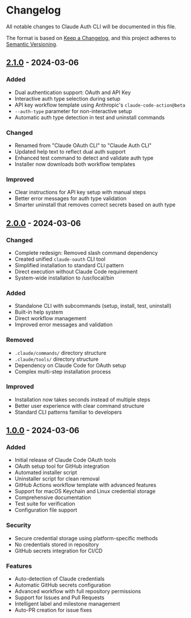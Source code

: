 # Changelog

All notable changes to Claude Auth CLI will be documented in this file.

The format is based on [Keep a Changelog](https://keepachangelog.com/en/1.0.0/),
and this project adheres to [Semantic Versioning](https://semver.org/spec/v2.0.0.html).

## [2.1.0] - 2024-03-06

### Added
- Dual authentication support: OAuth and API Key
- Interactive auth type selection during setup
- API key workflow template using Anthropic's `claude-code-action@beta`
- `--auth-type` parameter for non-interactive setup
- Automatic auth type detection in test and uninstall commands

### Changed
- Renamed from "Claude OAuth CLI" to "Claude Auth CLI"
- Updated help text to reflect dual auth support
- Enhanced test command to detect and validate auth type
- Installer now downloads both workflow templates

### Improved
- Clear instructions for API key setup with manual steps
- Better error messages for auth type validation
- Smarter uninstall that removes correct secrets based on auth type

## [2.0.0] - 2024-03-06

### Changed
- Complete redesign: Removed slash command dependency
- Created unified `claude-oauth` CLI tool
- Simplified installation to standard CLI pattern
- Direct execution without Claude Code requirement
- System-wide installation to /usr/local/bin

### Added
- Standalone CLI with subcommands (setup, install, test, uninstall)
- Built-in help system
- Direct workflow management
- Improved error messages and validation

### Removed
- `.claude/commands/` directory structure
- `.claude/tools/` directory structure
- Dependency on Claude Code for OAuth setup
- Complex multi-step installation process

### Improved
- Installation now takes seconds instead of multiple steps
- Better user experience with clear command structure
- Standard CLI patterns familiar to developers

## [1.0.0] - 2024-03-06

### Added
- Initial release of Claude Code OAuth tools
- OAuth setup tool for GitHub integration
- Automated installer script
- Uninstaller script for clean removal
- GitHub Actions workflow template with advanced features
- Support for macOS Keychain and Linux credential storage
- Comprehensive documentation
- Test suite for verification
- Configuration file support

### Security
- Secure credential storage using platform-specific methods
- No credentials stored in repository
- GitHub secrets integration for CI/CD

### Features
- Auto-detection of Claude credentials
- Automatic GitHub secrets configuration
- Advanced workflow with full repository permissions
- Support for Issues and Pull Requests
- Intelligent label and milestone management
- Auto-PR creation for issue fixes

[2.1.0]: https://github.com/hikarubw/claude-code-oauth/releases/tag/v2.1.0
[2.0.0]: https://github.com/hikarubw/claude-code-oauth/releases/tag/v2.0.0
[1.0.0]: https://github.com/hikarubw/claude-code-oauth/releases/tag/v1.0.0